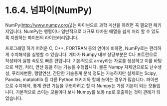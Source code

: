 # 1.6.4.     넘파이\(NumPy\)

  
NumPy\(http://www.numpy.org/\)는 파이썬으로 과학 계산을 하려면 꼭 필요한 패키지입니다. NumPy는 행렬이나 일반적으로 대규모 다차원 배열을 쉽게 처리 할 수 있도록 지원하는 파이썬의 라이브러리입니다.

프로그래밍 하기 어려운 C, C++, FORTRAN 등의 언어에 비하면, NumPy로는 편리하게 수치해석을 실행할 수 있습니다. 게다가 Numpy 내부 상당부분은 C나 포트란으로 작성되어 실행 속도도 빠른 편입니다. 기본적으로 array라는 자료를 생성하고 이를 바탕으로 색인, 처리, 연산 등을 하는 기능을 수행합니다. 물론 Numpy 자체만으로도 난수생성, 푸리에변환, 행렬연산, 간단한 기술통계 분석 정도는 가능하지만 실제로는 Scipy, Pandas, matplotlib 등 다른 Python 패키지와 함께 쓰이는 경우가 많습니다. 파이썬으로 수치해석, 통계 관련 기능을 구현하려고 할 때 Numpy는 가장 기본이 되는 모듈입니다. 기본적으로 쓰이는 모듈이다 보니 Numpy를 보통 np로 호출하는 것이 관례가 되었습니다.

